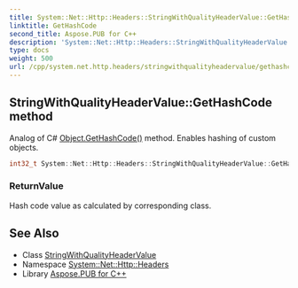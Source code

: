 ```yaml
---
title: System::Net::Http::Headers::StringWithQualityHeaderValue::GetHashCode method
linktitle: GetHashCode
second_title: Aspose.PUB for C++
description: 'System::Net::Http::Headers::StringWithQualityHeaderValue::GetHashCode method. Analog of C# Object.GetHashCode() method. Enables hashing of custom objects in C++.'
type: docs
weight: 500
url: /cpp/system.net.http.headers/stringwithqualityheadervalue/gethashcode/
---
```

## StringWithQualityHeaderValue::GetHashCode method


Analog of C# [Object.GetHashCode()](../../../system/object/gethashcode/) method. Enables hashing of custom objects.

```cpp
int32_t System::Net::Http::Headers::StringWithQualityHeaderValue::GetHashCode() const override
```


### ReturnValue

Hash code value as calculated by corresponding class.

## See Also

* Class [StringWithQualityHeaderValue](../)
* Namespace [System::Net::Http::Headers](../../)
* Library [Aspose.PUB for C++](../../../)
